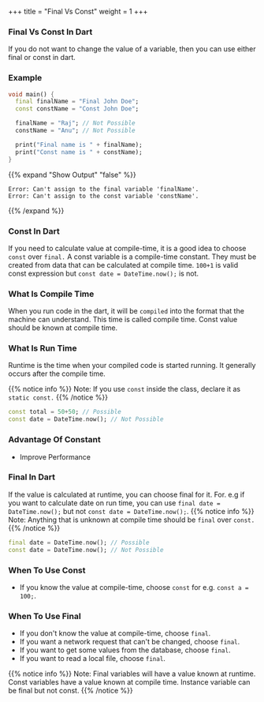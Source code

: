 +++
title = "Final Vs Const"
weight = 1
+++

### Final Vs Const In Dart
If you do not want to change the value of a variable, then you can use either final or const in dart. 

### Example 
```dart
void main() {
  final finalName = "Final John Doe";
  const constName = "Const John Doe";

  finalName = "Raj"; // Not Possible
  constName = "Anu"; // Not Possible

  print("Final name is " + finalName);
  print("Const name is " + constName);
}

```
{{% expand "Show Output" "false" %}}
````plaintext
Error: Can't assign to the final variable 'finalName'.
Error: Can't assign to the const variable 'constName'.
````
{{% /expand %}}

### Const In Dart
If you need to calculate value at compile-time, it is a good idea to choose `const` over `final.` A const variable is a compile-time constant. They must be created from data that can be calculated at compile time. `100+1` is valid const expression but `const date = DateTime.now();` is not. 


### What Is Compile Time
When you run code in the dart, it will be `compiled` into the format that the machine can understand. This time is called compile time. Const value should be known at compile time.

### What Is Run Time
Runtime is the time when your compiled code is started running. It generally occurs after the compile time.

{{% notice info %}}
Note:  If you use `const` inside the class, declare it as `static const.`
{{% /notice %}}

```dart
const total = 50+50; // Possible
const date = DateTime.now(); // Not Possible

```
### Advantage Of Constant
- Improve Performance

### Final In Dart
If the value is calculated at runtime, you can choose final for it. For. e.g if you want to calculate date on run time, you can use `final date = DateTime.now();` but not `const date = DateTime.now();`.
{{% notice info %}}
Note: Anything that is unknown at compile time should be `final` over `const.`
{{% /notice %}}

```dart
final date = DateTime.now(); // Possible
const date = DateTime.now(); // Not Possible
```


### When To Use Const
- If you know the value at compile-time, choose `const` for e.g. `const a = 100;`.



### When To Use Final
- If you don't know the value at compile-time, choose `final`.
- If you want a network request that can't be changed, choose  `final`.
- If you want to get some values from the database, choose `final`.
- If you want to read a local file, choose `final`.


{{% notice info %}}
Note: Final variables will have a value known at runtime. Const variables have a value known at compile time. Instance variable can be final but not const.
{{% /notice %}}
